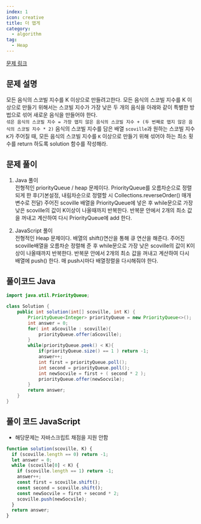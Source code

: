 ```yaml
---
index: 1
icon: creative
title: 더 맵게
category:
  - algorithm
tag:
  - Heap
---
```


[문제 링크](https://programmers.co.kr/learn/courses/30/lessons/42626)

## 문제 설명

모든 음식의 스코빌 지수를 K 이상으로 만들려고한다. 모든 음식의 스코빌 지수를 K 이상으로 만들기 위해서는 스코빌 지수가 가장 낮은 두 개의 음식을 아래와 같이 특별한 방법으로 섞어 새로운 음식을 만들어야 한다.  
`섞은 음식의 스코빌 지수 = 가장 맵지 않은 음식의 스코빌 지수 + (두 번째로 맵지 않은 음식의 스코빌 지수 * 2)`
음식의 스코빌 지수를 담은 배열 `scoville`과 원하는 스코빌 지수 `K`가 주어질 때, 모든 음식의 스코빌 지수를 `K` 이상으로 만들기 위해 섞어야 하는 최소 횟수를 return 하도록 solution 함수를 작성해라.

## 문제 풀이

1. Java 풀이  
   전형적인 priorityQueue / heap 문제이다.
   PriorityQueue를 오름차순으로 정렬되게 한 후(기본설정, 내림차순으로 정렬할 시 Collections.reverseOrder() 매개변수로 전달)
   주어진 scoville 배열을 PriorityQueue에 넣은 후 while문으로 가장 낮은 scoville의 값이 K이상이 나올때까지 반복한다. 반복문 안에서 2개의 최소 값을 꺼내고 계산하여 다시 PriorityQueue에 add 한다.

2. JavaScript 풀이  
   전형적인 Heap 문제이다. 배열의 shift()연산을 통해 큐 연산을 해준다.
   주어진 scoville배열을 오름차순 정렬해 준 후 while문으로 가장 낮은 scoville의 값이 K이상이 나올때까지 반복한다. 반복문 안에서 2개의 최소 값을 꺼내고 계산하여 다시 배열에 push() 한다. 매 push시마다 배열정렬을 다시해줘야 한다.

## 풀이코드 Java

```java
import java.util.PriorityQueue;

class Solution {
    public int solution(int[] scoville, int K) {
        PriorityQueue<Integer> priorityQueue = new PriorityQueue<>();
        int answer = 0;
        for( int aScoville : scoville){
            priorityQueue.offer(aScoville);
        }
        while(priorityQueue.peek() < K){
            if(priorityQueue.size() == 1 ) return -1;
            answer++;
            int first = priorityQueue.poll();
            int second = priorityQueue.poll();
            int newSocvile = first + ( second * 2 );
            priorityQueue.offer(newSocvile);
        }
        return answer;
    }
}
```

## 풀이 코드 JavaScript

- 해당문제는 자바스크립트 채점을 지원 안함

```js
function solution(scoville, K) {
  if (scoville.length == 0) return -1;
  let answer = 0;
  while (scoville[0] < K) {
    if (scoville.length == 1) return -1;
    answer++;
    const first = scoville.shift();
    const second = scoville.shift();
    const newSocvile = first + second * 2;
    scoville.push(newSocvile);
  }
  return answer;
}
```
